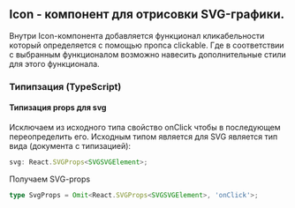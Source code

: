 ## Icon - компонент для отрисовки SVG-графики.
Внутри Icon-компонента добавляется функционал кликабельности который определяется
с помощью пропса clickable. Где в соответствии с выбранным функционалом возможно 
навесить дополнительные стили для этого функционала.

### Типипзация (TypeScript)

#### Типизация props для svg
Исключаем из исходного типа свойство onClick чтобы в последующем переопределить 
его.
Исходным типом является для SVG является тип вида (документа с типизацией): 
```typescript
svg: React.SVGProps<SVGSVGElement>;
```
Получаем SVG-props
```typescript
type SvgProps = Omit<React.SVGProps<SVGSVGElement>, 'onClick'>;
```
